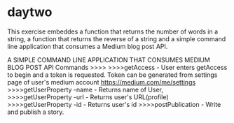 # daytwo 
This exercise embeddes a function that returns the number of words in a string, a function that returns
the reverse of a string and a simple command line application that consumes a Medium blog post API.



A SIMPLE COMMAND LINE APPLICATION THAT CONSUMES MEDIUM BLOG POST API
Commands >>>>
         >>>>getAccess - User enters getAccess to begin and a token is requested.
             Token can be generated from settings page of user's medium account https://medium.com/me/settings 
         >>>>getUserProperty -name - Returns name of User,
         >>>>getUserProperty -url - Returns user's URL(profile) 
         >>>>getUserProperty -id  - Returns user's id
         >>>>postPublication - Write and publish a story.    